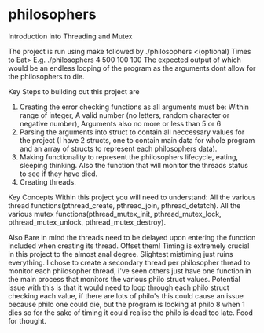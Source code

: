 # philosophers
Introduction into Threading and Mutex

The project is run using make followed by ./philosophers <Number of philosophers> <Time to Die> <Time to Eat> <Time to Sleep> <(optional) Times to Eat>
E.g. ./philosophers 4 500 100 100 
The expected output of which would be an endless looping of the program as the arguments dont allow for the philosophers to die.
  
Key Steps to building out this project are
1. Creating the error checking functions as all arguments must be: Within range of integer, A valid number (no letters, random character or negative number), Arguments also no  more or less than 5 or 6
2. Parsing the arguments into struct to contain all neccessary values for the project (I have 2 structs, one to contain main data for whole program and an array of structs to represent each philosophers data).
3. Making functionality to represent the philosophers lifecycle, eating, sleeping thinking. Also the function that will monitor the threads status to see if they have died.
5. Creating threads.

Key Concepts 
Within this project you will need to understand:
All the various thread functions(pthread_create, pthread_join, pthread_detatch).
All the various mutex functions(pthread_mutex_init, pthread_mutex_lock, pthread_mutex_unlock, pthread_mutex_destroy).
  
Also
Bare in mind the threads need to be delayed upon entering the function included when creating its thread. Offset them! 
Timing is extremely crucial in this project to the almost anal degree. Slightest mistiming just ruins everything. 
I chose to create a secondary thread per philosopher thread to monitor each philosopher thread, i've seen others just have one function in the main process that monitors the various philo struct values.
Potential issue with this is that it would need to loop through each philo struct checking each value, if there are lots of philo's this could cause an issue because philo one could die, 
but the program is looking at philo 8 when 1 dies so for the sake of timing it could realise the philo is dead too late. Food for thought.
